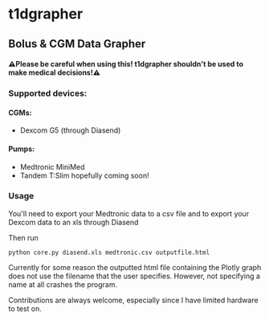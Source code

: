# t1dgrapher

## Bolus &amp; CGM Data Grapher

#### :warning:Please be careful when using this! t1dgrapher shouldn't be used to make medical decisions!:warning:

### Supported devices:

#### CGMs:

* Dexcom G5 (through Diasend)

#### Pumps:

* Medtronic MiniMed
* Tandem T:Slim hopefully coming soon!

### Usage

You'll need to export your Medtronic data to a csv file and to export your Dexcom data to an xls through Diasend

Then run

`python core.py diasend.xls medtronic.csv outputfile.html`

Currently for some reason the outputted html file containing the Plotly graph does not use the filename that the user specifies. However, not specifying a name at all crashes the program.

Contributions are always welcome, especially since I have limited hardware to test on.
